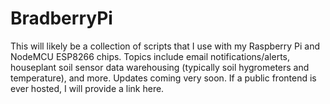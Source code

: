# BradberryPi
This will likely be a collection of scripts that I use with my Raspberry Pi and NodeMCU ESP8266 chips. Topics include email notifications/alerts, houseplant soil sensor data warehousing (typically soil hygrometers and temperature), and more. Updates coming very soon. If a public frontend is ever hosted, I will provide a link here. 
